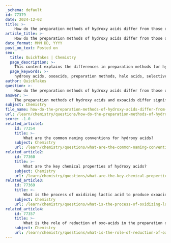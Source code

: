 ```yaml
---
_schema: default
id: 77379
date: 2024-12-02
title: >-
    How do the preparation methods of hydroxy acids differ from those of oxoacids?
article_title: >-
    How do the preparation methods of hydroxy acids differ from those of oxoacids?
date_format: MMM DD, YYYY
post_on_text: Posted on
seo:
  title: QuickTakes | Chemistry
  page_description: >-
    This content explains the differences in preparation methods for hydroxy acids and oxoacids, highlighting specific techniques for each type of acid.
  page_keywords: >-
    hydroxy acids, oxoacids, preparation methods, halo acids, selective reduction, one-pot synthesis, enzymatic transformations, direct combination, oxidation reactions, acid-base reactions
author: QuickTakes
question: >-
    How do the preparation methods of hydroxy acids differ from those of oxoacids?
answer: >-
    The preparation methods of hydroxy acids and oxoacids differ significantly due to their distinct chemical structures and functional groups.\n\n### Preparation Methods of Hydroxy Acids\nHydroxy acids, which contain hydroxyl (-OH) groups attached to a carboxylic acid, can be synthesized through various methods:\n\n1. **From Halo Acids**: Hydroxy acids can be prepared from halo acids, although this method is more effective for certain types of hydroxy acids, such as 2-hydroxy acids, rather than 3-hydroxy acids.\n\n2. **Selective Reduction**: A notable method involves the single-step synthesis of 3-hydroxy carboxylic acids from Meldrum's acids using a SmI₂-H₂O complex, which yields products in high purity.\n\n3. **One-Pot Synthesis**: Hydroxy acids can also be synthesized from aldehydes using reagents like PhMe₂SiLi and CO₂, allowing for the direct formation of α-hydroxy acids without isolating intermediates.\n\n4. **Rearrangements of Hydroperoxides**: On an industrial scale, hydroxy acids can be prepared through rearrangements of alkyl hydroperoxides, which can be generated via air oxidation of hydrocarbons or by adding hydrogen peroxide to double bonds.\n\n5. **Enzymatic Transformations**: Some hydroxy acids, such as p-hydroxybenzoic acid and mandelic acid, can be synthesized through enzymatic processes, providing an alternative to traditional chemical synthesis.\n\n### Preparation Methods of Oxoacids\nOxoacids, which contain oxygen atoms bonded to hydrogen and at least one other element, are prepared through different approaches:\n\n1. **Direct Combination**: Oxoacids can be formed by the direct combination of nonmetals with oxygen and water, leading to the formation of acids like phosphoric acid (H₃PO₄).\n\n2. **Oxidation Reactions**: Many oxoacids are synthesized through oxidation reactions, where a nonmetal is oxidized in the presence of water to form the corresponding oxoacid.\n\n3. **Exchange Chromatography**: This method is often used for the separation and preparation of various oxoacids, particularly in the case of phosphorus oxoacids.\n\n4. **Acid-Base Reactions**: Some oxoacids can be prepared by reacting oxides of nonmetals with water, resulting in the formation of acids such as sulfuric acid (H₂SO₄).\n\n### Summary of Differences\nIn summary, the preparation of hydroxy acids often involves specific organic synthesis techniques, including reductions and rearrangements, while the preparation of oxoacids typically relies on oxidation and direct combination methods. Hydroxy acids are more commonly synthesized through organic reactions, whereas oxoacids are often produced through inorganic reactions involving nonmetals and oxygen.
subject: Chemistry
file_name: how-do-the-preparation-methods-of-hydroxy-acids-differ-from-those-of-oxoacids.md
url: /learn/chemistry/questions/how-do-the-preparation-methods-of-hydroxy-acids-differ-from-those-of-oxoacids
score: -1.0
related_article1:
    id: 77354
    title: >-
        What are the common naming conventions for hydroxy acids?
    subject: Chemistry
    url: /learn/chemistry/questions/what-are-the-common-naming-conventions-for-hydroxy-acids
related_article2:
    id: 77360
    title: >-
        What are the key chemical properties of hydroxy acids?
    subject: Chemistry
    url: /learn/chemistry/questions/what-are-the-key-chemical-properties-of-hydroxy-acids
related_article3:
    id: 77369
    title: >-
        What is the process of oxidizing lactic acid to produce oxoacids?
    subject: Chemistry
    url: /learn/chemistry/questions/what-is-the-process-of-oxidizing-lactic-acid-to-produce-oxoacids
related_article4:
    id: 77357
    title: >-
        What is the role of reduction of oxo-acids in the preparation of hydroxy acids?
    subject: Chemistry
    url: /learn/chemistry/questions/what-is-the-role-of-reduction-of-oxoacids-in-the-preparation-of-hydroxy-acids
---
```


&nbsp;